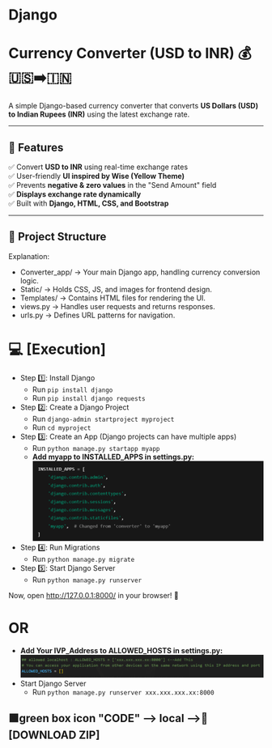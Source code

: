 # Django
 # Currency Converter (USD to INR) 💰🇺🇸➡️🇮🇳

A simple Django-based currency converter that converts **US Dollars (USD) to Indian Rupees (INR)** using the latest exchange rate.

---

## **🚀 Features**
✅ Convert **USD to INR** using real-time exchange rates  
✅ User-friendly **UI inspired by Wise (Yellow Theme)**  
✅ Prevents **negative & zero values** in the "Send Amount" field  
✅ **Displays exchange rate dynamically**  
✅ Built with **Django, HTML, CSS, and Bootstrap**

---

## **📂 Project Structure**

Explanation:
- Converter_app/ → Your main Django app, handling currency conversion logic.
- Static/ → Holds CSS, JS, and images for frontend design.
- Templates/ → Contains HTML files for rendering the UI.
- views.py → Handles user requests and returns responses.
- urls.py → Defines URL patterns for navigation.

# **💻 [Execution]**
- Step 1️⃣: Install Django
    - Run `pip install django`
    - Run `pip install django requests`
- Step 2️⃣: Create a Django Project
    - Run `django-admin startproject myproject`
    - Run  `cd myproject` 
- Step 3️⃣: Create an App (Django projects can have multiple apps)   
    - Run `python manage.py startapp myapp`
    - **Add myapp to INSTALLED_APPS in settings.py:**
    ![alt text](image.png)
- Step 4️⃣: Run Migrations
    - Run `python manage.py migrate` 
- Step 5️⃣: Start Django Server
    - Run `python manage.py runserver` 

Now, open http://127.0.0.1:8000/ in your browser! 🎉
#           OR
- **Add Your IVP_Address to ALLOWED_HOSTS in settings.py:**
    ![alt text](image-1.png)
- Start Django Server
    - Run `python manage.py runserver xxx.xxx.xxx.xx:8000` 
## **🟩green box icon "CODE" --> local -->📁[DOWNLOAD ZIP]**